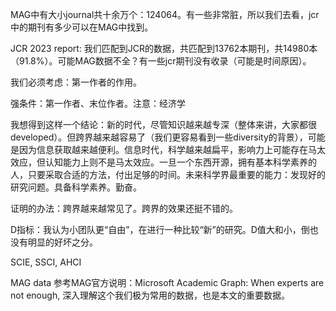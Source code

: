 MAG中有大小journal共十余万个：124064。有一些非常脏，所以我们去看，jcr中的期刊有多少可以在MAG中找到。


JCR 2023 report:
我们匹配到JCR的数据，共匹配到13762本期刊，共14980本（91.8%）。可能MAG数据不全？有一些jcr期刊没有收录（可能是时间原因）。

我们必须考虑：第一作者的作用。

强条件：第一作者、末位作者。注意：经济学

我想得到这样一个结论：新的时代，尽管知识越来越专深（整体来讲，大家都很developed）。但跨界越来越容易了（我们更容易看到一些diversity的背景），可能是因为信息获取越来越便利。信息时代，科学越来越扁平，影响力上可能存在马太效应，但认知能力上则不是马太效应。一旦一个东西开源，拥有基本科学素养的人，只要采取合适的方法，付出足够的时间。未来科学界最重要的能力：发现好的研究问题。具备科学素养。勤奋。

证明的办法：跨界越来越常见了。跨界的效果还挺不错的。

D指标：我认为小团队更“自由”，在进行一种比较“新”的研究。D值大和小，倒也没有明显的好坏之分。

SCIE, SSCI, AHCI

MAG data
参考MAG官方说明：Microsoft Academic Graph: When experts are not enough, 深入理解这个我们极为常用的数据，也是本文的重要数据。

